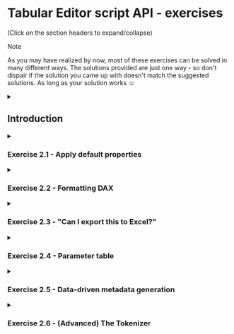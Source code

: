 # Tabular Editor script API - exercises
(Click on the section headers to expand/collapse)

> [!Note]
> As you may have realized by now, most of these exercises can be solved in many different ways. The solutions provided are just one way - so don't dispair if the solution you came up with doesn't match the suggested solutions. As long as your solution works ☺

<details>
<summary><h2>Introduction</h2></summary>

In all these exercises, you will use the C# scripting feature of Tabular Editor to solve various problems.

Remember, you can always **undo** the model metadata changes caused by a script, by moving the focus over to the TOM Explorer and hitting **Ctrl+Z** (**Edit > Undo script**).

<details>
<summary><b>Tabular Editor 2 instructions</b></summary>

To write and run C# scripts in **Tabular Editor 2**, the general steps are the following:

1) Launch Tabular Editor 2
2) Open a model (**File > Open > From File...** or **File > Open > From DB...**)
3) Go to the **C# Script** tab
4) Enter the script code and hit F5 to run the script
5) (Optional) Save your script to a file by clicking the **Save** icon just above the script editor

<img src="https://github.com/user-attachments/assets/f527fb90-036a-4dbb-b085-49e7ecac3004" width="50%">

</details>
<details>
<summary><b>Tabular Editor 3 instructions</b></summary>

To write and run C# scripts in **Tabular Editor 2**, the general steps are the following:

1) Launch Tabular Editor 3
2) (Optional) Open a model (**File > Open > Model from File...** or **File > Open > Model from DB...**)
3) Create a new C# script tab (**File > New > New C# script**
4) Enter the script code and hit F5 to run the script
5) (Optional) Save your script to a file by hitting **Ctrl+S** (**File > Save**)

<img src="https://github.com/user-attachments/assets/8c1d02d1-f541-494f-b853-d8951fb87d22" width="50%">

**Note:** In Tabular Editor 3, scripts can be executed even when no model is loaded. However, you will not be able to access the `Model` or the `Selected` top-level objects, since no model metadata is present.

</details>

The exercises below will build upon what you learned in the previous exercises, this time with an emphasis on using the various methods available in the [Tabular Editor script API](https://docs.tabulareditor.com/api/TabularEditor.Shared.Scripting.ScriptHost.html#methods).

- **`Selected`**: We used this object in the previous exercises as well, but now we'll take things one step further
  - Singular properties (when exactly one of that type of object is selected)
  - Plural properties (when zero or more of that type of object is selected)
- **Collection extensions**: Performing common tasks on collections, i.e.
  - Setting all properties at once
  - `Rename(string pattern, string replacement, [bool regex], [bool includeNameTranslations])`: For batch renaming
  - `ReplaceExpression(string pattern, string replcaement, [bool regex])`: For string replacing in `Expression` properties
  - `ShowInPerspective(string perspectiveName)` / `ShowInAllPerspectives()` and corresponding `Hide` methods
  - `Delete()`: Deleting multiple objects at once
- **File IO**:
  - `string ReadFile(string path)`: Read the contents of a file as text
  - `void SaveFile(string path, string content)`: Save a string to a text file (overwriting the file if it already exists)
- **Serializing / deserializing object properties to TSV**:
  - `string ExportProperties(IEnumerable<ITabularNamedObject> objects, string properties)`: Serializing the specified properties of the specified objects into TSV format (tab-separated values, readable in Excel)
  - `void ImportProperties(string tsvData)`: Deserializing properties from the TSV format into existing objects in the model
- **Querying Analysis Services**: Methods that send commands and queries to the connected AS instance, allowing you to work with actual _data_ rather than just _metadata_:
  - `EvaluateDax(string dax)`: Returns a .NET [DataTable](https://learn.microsoft.com/en-us/dotnet/api/system.data.datatable?view=net-8.0) or a primitive object, depending on whether `dax` is a table or scalar expression
  - `ExecuteDax(string query)`: Executes any valid DAX, MDX, or DMV query, and returns the result as a .NET [DataSet](https://learn.microsoft.com/en-us/dotnet/api/system.data.dataset?view=net-8.0) (a DAX query can have multiple `EVALUATE` statements, which is why this method returns a `DataSet` instead of a `DataTable`).
  - `ExecuteReader(string query)`: Same as above, except that it returns an [IDataReader](https://learn.microsoft.com/en-us/dotnet/api/system.data.idatareader?view=net-8.0), so you can manually iterate through the output of the query
  - `ExecuteCommand(string tmslOrXmla, bool isXmla = false)`: Allow you to execute a raw  [TMSL](https://learn.microsoft.com/en-us/analysis-services/tmsl/tabular-model-scripting-language-tmsl-reference?view=asallproducts-allversions) or [XMLA](https://docs.tabulareditor.com/te2/Useful-script-snippets.html#clearing-the-analysis-services-engine-cache) statement or command. This is commonly used to perform [refresh operations](https://docs.tabulareditor.com/te2/Useful-script-snippets.html#querying-analysis-services). **Note:** If you execute a command that modifies TOM objects in the currently connected model, you will have to reload the model in Tabular Editor, to view these changes.
- **Outputting and debugging**:
  - `void Output(this object value)`: Can output almost any type of value, collection of values, TOM object, or DataTable. Also available as an extension method so you can use the syntax: `value.Output();`. Don't be afraid to use this in a loop, as the output dialog has a checkbox that allows you to skip additional outputs.
  - `Info(string message)`, `Warning(string message)`, `Error(string message)`: You've seen these in the previous exercises
  - `throw new Exception(string message)`: Show an error message and also halts script execution (unless catched by a `try { ... } catch { ... }` block)
- **Prompting the user**:
  - `SelectTable(this IEnumerable<Table> tables = null, Table preselect = null, string label = null)`: Show a dailog that asks the user to select a table from the provided list of tables (or all tables in the model, if no list is provided)
  - `SelectColumn(...)`, `SelectMeasure(...)`: Same as above but for columns and measures respectively.
  - `SelectObject<T>(...)`: Same as above for any `T: TabularNamedObject`.
- **Formatting DAX**:
  - `FormatDax(this IDaxDependantObject obj)`: Extension method that flags an object for formatting after script execution (TE2 uses www.daxformatter.com, TE3 uses built-in formatter by default)
  - `ConvertDax(string dax, bool useSemicolons)`: Convert DAX expressions that use US locale to non-US, or vice versa
- **Tokenizing DAX**:
  - `Tokenize(this IDaxDepedantObject obj, DAXProperty property = DAXProperty.Expression, bool includeHidden = true)`: Tokenizes the specified DAX expression on the object. Includes hidden tokens (comments, whitespace) by default.

</details>
<details>
<summary><h3>Exercise 2.1 - Apply default properties</h3></summary>

Write a script which will work on any number of selected measures. The script should:

- Set the `FormatString` property to "#.##0,00", if the measure does not already have a FormatString
- Set the `DisplayFolder` property to "Measures", if the measure does not already belong to a DisplayFolder
- Set the `Description` propery to "TODO: Provide a description for this measure", if the measure does not already have a description **and** the measure is visible

Try to avoid the temptation to use `foreach` loops, `for` loops, or `if` statements.

<details><summary>Click to view solution</summary>

```csharp
Selected.Measures.Where(m => string.IsNullOrEmpty(m.FormatString)).FormatString = "#.##0,00";
Selected.Measures.Where(m => string.IsNullOrEmpty(m.DisplayFolder)).DisplayFolder = "Measures";
Selected.Measures.Where(m => string.IsNullOrEmpty(m.Description) && m.IsVisible).Description = "TODO: Provide a description for this measure";
```

</details>
</details>
<details>
<summary><h3>Exercise 2.2 - Formatting DAX</h3></summary>

### 2.2a
Write a script which will format the DAX of every single measure in the model. Bonus points for keeping it to a single line of code.

<details><summary>Click to view solution</summary>

```csharp
Model.AllMeasures.FormatDax();
```

</details>

### 2.2b
Extend your solution to 2.2a so that it also includes the following object types:

- Calculated Columns
- Calculated Tables
- Calculation Groups
- Calculation Items

<details><summary>Click to view solution</summary>

```csharp
Model.AllMeasures.FormatDax();
Model.AllColumns.OfType<CalculatedColumn>().FormatDax();
Model.Tables.OfType<CalculatedTable>().FormatDax();
Model.CalculationGroups.FormatDax();
Model.AllCalculationItems.FormatDax();
```

</details>
  
</details>
<details>
<summary><h3>Exercise 2.3 - "Can I export this to Excel?"</h3></summary>

Sometimes, it's useful to ask business users to provide their own descriptions of the various visible objects in the model, since descriptions show up as tooltips in client tools (Excel, Power BI). And since business users love Excel so much, we may as well just give them the list of objects in a format they can work with in Excel.

### 2.3a
Write a script that will create a TSV file containing all visible model objects (tables, columns, hierarchies, and measures), including only their "Description" property.

<details><summary>Click to view solution</summary>

```csharp
var objects = new List<TabularNamedObject>();
objects.AddRange(Model.Tables.Where(t => t.IsVisible));
objects.AddRange(Model.AllColumns.Where(c => c.IsVisible));
objects.AddRange(Model.AllHierarchies.Where(h => h.IsVisible));
objects.AddRange(Model.AllMeasures.Where(m => m.IsVisible));

var tsvData = ExportProperties(objects, "Description");
tsvData.Output();
// SaveFile("c:\\temp\\model-objects.tsv", tsvData);
```

</details>

### 2.3b
Write a script that will read a TSV file containing object descriptions, similar to the one created in **2.3a**, and apply those to the model.

<details><summary>Click to view solution</summary>

```csharp
var tsvData = ReadFile("c:\\temp\\model-objects.tsv");
ImportProperties(tsvData);
```

</details>

**Bonus:** Add a Danish translation to the model (da-DK). Then, extend the script from **2.3a** above, so that the TSV file also includes the `Name` property, the `DisplayFolder` property, as well as `TranslatedNames[da-DK]`, `TranslatedDescriptions[da-DK]`, and `TranslatedDisplayFolders[da-DK]`, so the business users also have a way to provide danish translations for the objects.

<details><summary>Click to view solution</summary>

```csharp
var objects = new List<TabularNamedObject>();
objects.AddRange(Model.Tables.Where(t => t.IsVisible));
objects.AddRange(Model.AllColumns.Where(c => c.IsVisible));
objects.AddRange(Model.AllHierarchies.Where(h => h.IsVisible));
objects.AddRange(Model.AllMeasures.Where(m => m.IsVisible));

var tsvData = ExportProperties(objects, "Name,Description,DisplayFolder,TranslatedNames[da-DK],TranslatedDescriptions[da-DK],TranslatedDisplayFolders[da-DK]");
tsvData.Output();
// SaveFile("c:\\temp\\model-objects.tsv", tsvData);
```

</details>

</details>

</details>
<details>
<summary><h3>Exercise 2.4 - Parameter table</h3></summary>

A [parameter table](https://www.daxpatterns.com/parameter-table/) is a table that does not have any relationships to other tables in the model. Typically, the table only contains a single column. Any selection/filter made on the table, is observed in suitable DAX expressions within measures.

In this exercise, we'll write a script that dynamically creates a calculated table and a `SWITCH` measure, based on a selection of measures in the TOM Explorer. The idea is to have a single measure, which can display the result of any one of the selected measures, when the user applies a filter on the calculated table (which serves as our parameter table).

For example, if the user selects the following measures in the TOM Explorer and runs the script:

- [Sales Amount]
- [Cost Amount]
- [Margin Amount]
- [Margin Pct]

The script should generate a calculated table named 'Measure Selection', with the following DAX expression:

```dax
{
    NAMEOF([Sales Amount]),
    NAMEOF([Cost Amount]),
    NAMEOF([Margin Amount]),
    NAMEOF([Margin Pct])
}
```

It's recommended to use the [`NAMEOF`](https://dax.guide/nameof) function instead of hard-coding the names of the measures as strings. This way, if you ever rename one of the measures, the DAX inside the calculated table will be correctly updated.

The script should also generate a measure, on the same table as the original 4 measures were selected, with the name `Dynamic Measure`, and the following DAX expression:

```dax
SWITCH(
    SELECTEDVALUE('Measure Selection'[Value]),
    NAMEOF([Sales Amount]), [Sales Amount],
    NAMEOF([Cost Amount]), [Cost Amount],
    NAMEOF([Margin Amount]), [Margin Amount],
    NAMEOF([Margin Pct]), [Margin Pct],
    "Please make a selection on the 'Measure Selection' table"
)
```

<details><summary>Click to view solution</summary>

```csharp
if(Selected.Measures.Count == 0)
{
    Info("No measures selected!");
    return;
}

var table = Selected.Measures.First().Table;

var calcTableDax = @"{{
{0}
}}";
var switchMeasureDax = @"SWITCH(
    SELECTEDVALUE('Measure Selection'[Value]),
{0},
    ""Please make a selection on the 'Measure Selection' table""
)";

var calcTableInner = string.Join(",\r\n", Selected.Measures.Select(m => "    NAMEOF(" + m.DaxObjectName + ")"));
var switchMeasureInner = string.Join(",\r\n", Selected.Measures.Select(m => "    NAMEOF(" + m.DaxObjectName + "), " + m.DaxObjectName));

Model.AddCalculatedTable("Measure Selection", string.Format(calcTableDax, calcTableInner));
table.AddMeasure("Dynamic Measure", string.Format(switchMeasureDax, switchMeasureInner));
```

</details>

**Bonus:** Instead of putting the [Dynamic Measure] on the same table as the selected measures, let's ask the user nicely which table they want the [Dynamic Measure] to be created in. Modify the script so the users are prompted to select a table. If the user cancels the prompt, nothing should happen.

<details><summary>Click to view solution</summary>

```csharp
if(Selected.Measures.Count == 0)
{
    Info("No measures selected!");
    return;
}

var table = SelectTable(preselect: Selected.Measures.First().Table, label: "Which table should the Dynamic Measure be added to?");
if(table == null) return;

var calcTableDax = @"{{
{0}
}}";
var switchMeasureDax = @"SWITCH(
    SELECTEDVALUE('Measure Selection'[Value]),
{0},
    ""Please make a selection on the 'Measure Selection' table""
)";

var calcTableInner = string.Join(",\r\n", Selected.Measures.Select(m => "    NAMEOF(" + m.DaxObjectName + ")"));
var switchMeasureInner = string.Join(",\r\n", Selected.Measures.Select(m => "    NAMEOF(" + m.DaxObjectName + "), " + m.DaxObjectName));

Model.AddCalculatedTable("Measure Selection", string.Format(calcTableDax, calcTableInner));
table.AddMeasure("Dynamic Measure", string.Format(switchMeasureDax, switchMeasureInner));
```

</details>

After running the script, confirm everything works by refreshing the model (use Power BI Desktop or SSMS), and create a Matrix (in Power BI Desktop) or Pivot Table (in Excel), which slices [Dynamic Measure] by the [Value] column of the 'Measure Selection' table. You should see something like the following (depending on which measures you included in your selection when the script was executed):

<img src="https://github.com/user-attachments/assets/78a02fd6-94e6-4a1a-a9d1-0a2469c4e30f" width="50%">

</details>
<details>
<summary><h3>Exercise 2.5 - Data-driven metadata generation</h3></summary>

Sometimes it is useful to have measures which apply filters in DAX, corresponding to members of a dimension table. For example, in the [SpaceParts](https://github.com/otykier/training/tree/main/Sample%20models) sample models, we have a table called `'Invoice Document Type'` containing one row for each type of invoice in the model. Currently, there are 5 different types.

Let's write a script which automatically generates one measure for each Invoice Document Type. 

The measure name should be `xxx Invoice Value` where `xxx` is the value from the [Text] column of the 'Invoice Document Type' table.

The measure expression should look like:

```dax
CALCULATE(
    [Total Net Invoice Value],
    'Invoice Document Type'[Code] = "yyy"
)
```

where `yyy` is the value from the [Code] column of the 'Invoice Document Type' table.

<details><summary>Click to view solution</summary>

**Note:** This script assumes the model contains a table named 'Invoice Document Type' which has a [Code] column and a [Text] column. You'll get a runtime error otherwise, since the DAX query that we execute to read the values from the table will not work.

We provide two solutions here, to illustrate the difference between the `ExecuteReader` (which returns an [IDataReader](https://learn.microsoft.com/en-us/dotnet/api/system.data.idatareader?view=net-8.0)) and the `EvaluateDax` (which returns a [DataTable](https://learn.microsoft.com/en-us/dotnet/api/system.data.datatable?view=net-8.0) in this case) approaches.

**Using ExecuteReader:**
```csharp
var name = "{0} Invoice Value";
var dax = @"CALCULATE(
    [Total Net Invoice Value],
    'Invoice Document Type'[Code] = ""{0}""
)";

var reader = ExecuteReader("EVALUATE SELECTCOLUMNS('Invoice Document Type', [Code], [Text])");

while(reader.Read())
{
    var code = reader.GetString(0);
    var text = reader.GetString(1);
 
    Model.Tables["Invoice Document Type"].AddMeasure(
        string.Format(name, text),
        string.Format(dax, code)
    );
}
```

**Using EvaluateDax:**
```csharp
using System.Data;

var name = "{0} Invoice Value";
var dax = @"CALCULATE(
    [Total Net Invoice Value],
    'Invoice Document Type'[Code] = ""{0}""
)";

var data = EvaluateDax("SELECTCOLUMNS('Invoice Document Type', [Code], [Text])") as DataTable;
// Uncomment the line below if you want to see the data returned from the query above:
// data.Output();

foreach(DataRow row in data.Rows)
{
    var code = row[0].ToString();
    var text = row[1].ToString();
 
    Model.Tables["Invoice Document Type"].AddMeasure(
        string.Format(name, text),
        string.Format(dax, code)
    );
}
```

</details>
</details>
<details>
<summary><h3>Exercise 2.6 - (Advanced) The Tokenizer</h3></summary>

Let's explore the [`Tokenize()`](https://docs.tabulareditor.com/api/TabularEditor.TOMWrapper.Utils.DaxDependencyHelper.html#TabularEditor_TOMWrapper_Utils_DaxDependencyHelper_Tokenize_TabularEditor_TOMWrapper_IDaxDependantObject_) method.

For manipulating DAX expressions, it is often easier to work with a list of tokens, rather than a string of characters. For example, if we wanted to detect all occurrences of `/` (the [division operator](https://dax.guide/op/division/)) in our DAX expressions, we could do a simple token search like so:

```csharp
var usesDivision = Model.AllMeasures.Where(m => m.Tokenize().Any(t => t.Type == DaxToken.DIV)).ToList();
// Output the list of measures that use division:
usesDivision.Output();
```

Without tokenization, this would be much harder to do, because we cannot easily distinguish between the character '/' being used as a division operator, or simply being part of an object name, a string or a comment. RegEx ain't got nothing on Tokenization.

View the [full list of DaxTokens available in the TE2 tokenizer](https://github.com/TabularEditor/TabularEditor/blob/master/TOMWrapper/Utils/DaxToken.Generated.cs).

Now for the exercise. Some guy with an italian accent, has told you that `SUM('Table'[Column])` is just syntax sugar for `SUMX('Table', 'Table'[Column])`. Health experts say that sugar is bad for you, so naturally you want to change all occurrences of `SUM` in your measures, to the equivalent `SUMX`.

**Write a script which will use the tokenizer to detect all occurrences of `DaxToken.SUM` in the DAX expressions on your measures.**

**Hint:** If we ignore whitespace and comments, and assume that the column reference is always qualified with the table name, the token sequence would always look something like this:

1. `DaxToken.SUM`
2. `DaxToken.OPEN_PARENS`
3. `DaxToken.TABLE` (when the table name is enclosed in single quotes `'`) or `DaxToken.TABLE_OR_VARIABLE` (when the table name is unquoted)
4. `DaxToken.COLUMN_OR_MEASURE`
5. `DaxToken.CLOSE_PARENS`

**Hint:** Use the `Output()` method to view the list of tokens produced by the `Tokenize()` method.

<img src="https://github.com/user-attachments/assets/5de466a1-4b84-4478-8ff2-bebc42e339df" width="75%">

**Hint:** .NET does not have a built-in method for replacing a section of a string with another string, based on character positions. However, we can easily create our own utility method to do this:

</details>
